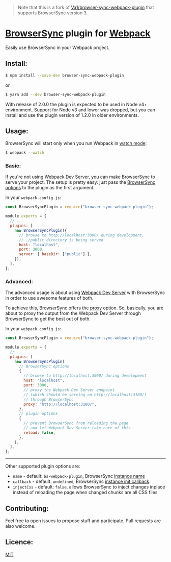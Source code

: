 > Note that this is a fork of [Va1/browser-sync-webpack-plugin](https://github.com/Va1/browser-sync-webpack-plugin) that supports BrowserSync version 3.

# [BrowserSync](https://browsersync.io/) plugin for [Webpack](https://webpack.js.org/)

Easily use BrowserSync in your Webpack project.

## Install:

```bash
$ npm install --save-dev browser-sync-webpack-plugin
```

or

```bash
$ yarn add --dev browser-sync-webpack-plugin
```

With release of 2.0.0 the plugin is expected to be used in Node v4+ environment.
Support for Node v3 and lower was dropped, but you can install and use the plugin version of 1.2.0 in older environments.

## Usage:

BrowserSync will start only when you run Webpack in [watch mode](http://webpack.github.io/docs/tutorials/getting-started/#watch-mode):

```bash
$ webpack --watch
```

### Basic:

If you're not using Webpack Dev Server, you can make BrowserSync to serve your project.
The setup is pretty easy: just pass the [BrowserSync options](http://www.browsersync.io/docs/options/) to the plugin as the first argument.

In your `webpack.config.js`:

```javascript
const BrowserSyncPlugin = require("browser-sync-webpack-plugin");

module.exports = {
  // ...
  plugins: [
    new BrowserSyncPlugin({
      // browse to http://localhost:3000/ during development,
      // ./public directory is being served
      host: "localhost",
      port: 3000,
      server: { baseDir: ["public"] },
    }),
  ],
};
```

### Advanced:

The advanced usage is about using [Webpack Dev Server](https://github.com/webpack/webpack-dev-server) with BrowserSync in order to use awesome features of both.

To achieve this, BrowserSync offers the [proxy](http://www.browsersync.io/docs/options/#option-proxy) option.
So, basically, you are about to proxy the output from the Webpack Dev Server through BrowserSync to get the best out of both.

In your `webpack.config.js`:

```javascript
const BrowserSyncPlugin = require("browser-sync-webpack-plugin");

module.exports = {
  // ...
  plugins: [
    new BrowserSyncPlugin(
      // BrowserSync options
      {
        // browse to http://localhost:3000/ during development
        host: "localhost",
        port: 3000,
        // proxy the Webpack Dev Server endpoint
        // (which should be serving on http://localhost:3100/)
        // through BrowserSync
        proxy: "http://localhost:3100/",
      },
      // plugin options
      {
        // prevent BrowserSync from reloading the page
        // and let Webpack Dev Server take care of this
        reload: false,
      },
    ),
  ],
};
```

---

Other supported plugin options are:

- `name` - default: `bs-webpack-plugin`, BrowserSync [instance name](http://www.browsersync.io/docs/api/#api-name)
- `callback` - default: `undefined`, BrowserSync [instance init callback](http://www.browsersync.io/docs/api/#api-cb).
- `injectCss` - default: `false`, allows BrowserSync to inject changes inplace instead of reloading the page when changed chunks are all CSS files

## Contributing:

Feel free to open issues to propose stuff and participate. Pull requests are also welcome.

## Licence:

[MIT](http://en.wikipedia.org/wiki/MIT_License)

